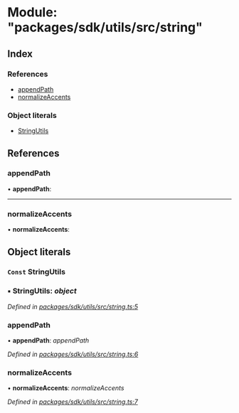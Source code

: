 # Module: "packages/sdk/utils/src/string"

## Index

### References

* [appendPath](_packages_sdk_utils_src_string_.md#appendpath)
* [normalizeAccents](_packages_sdk_utils_src_string_.md#normalizeaccents)

### Object literals

* [StringUtils](_packages_sdk_utils_src_string_.md#const-stringutils)

## References

###  appendPath

• **appendPath**:

___

###  normalizeAccents

• **normalizeAccents**:

## Object literals

### `Const` StringUtils

### ▪ **StringUtils**: *object*

*Defined in [packages/sdk/utils/src/string.ts:5](https://github.com/celo-org/celo-monorepo/blob/master/packages/sdk/utils/src/string.ts#L5)*

###  appendPath

• **appendPath**: *appendPath*

*Defined in [packages/sdk/utils/src/string.ts:6](https://github.com/celo-org/celo-monorepo/blob/master/packages/sdk/utils/src/string.ts#L6)*

###  normalizeAccents

• **normalizeAccents**: *normalizeAccents*

*Defined in [packages/sdk/utils/src/string.ts:7](https://github.com/celo-org/celo-monorepo/blob/master/packages/sdk/utils/src/string.ts#L7)*
